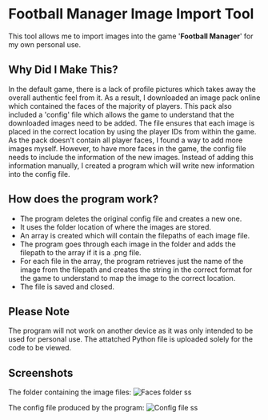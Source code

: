 # Football Manager Image Import Tool

This tool allows me to import images into the game '**Football Manager**' for my own personal use.

## Why Did I Make This?
In the default game, there is a lack of profile pictures which takes away the overall authentic feel from it. As a result, I downloaded an image pack online which contained the faces of the majority of players. This pack also included a 'config' file which allows the game to understand that the downloaded images need to be added. The file ensures that each image is placed in the correct location by using the player IDs from within the game.
As the pack doesn't contain all player faces, I found a way to add more images myself. However, to have more faces in the game, the config file needs to include the information of the new images. Instead of adding this information manually, I created a program which will write new information into the config file.

## How does the program work?

 - The program deletes the original config file and creates a new one.
 - It uses the folder location of where the images are stored.
 - An array is created which will contain the filepaths of each image file.
 - The program goes through each image in the folder and adds the filepath to the array if it is a .png file.
 - For each file in the array, the program retrieves just the name of the image from the filepath and creates the string in the correct format for the game to understand to map the image to the correct location.
 - The file is saved and closed.

## Please Note
The program will not work on another device as it was only intended to be used for personal use. The attatched Python file is uploaded solely for the code to be viewed.

## Screenshots

The folder containing the image files:
![Faces folder ss](https://user-images.githubusercontent.com/92108946/136447735-cc7e1fdb-0e47-4bf7-a545-621fbab71536.png)

The config file produced by the program:
![Config file ss](https://user-images.githubusercontent.com/92108946/136447672-28dc6b36-38f4-48a3-8524-f66aaa996abd.png)




